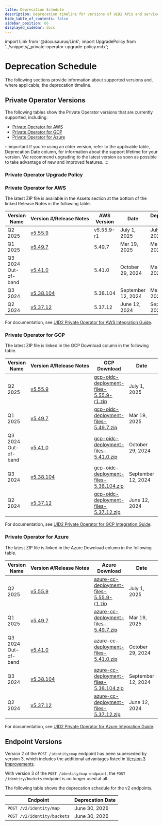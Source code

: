 ```yaml
---
title: Deprecation Schedule
description: Deprecation timeline for versions of UID2 APIs and services.
hide_table_of_contents: false
sidebar_position: 06
displayed_sidebar: docs
---
```


import Link from '@docusaurus/Link';
import UpgradePolicy from '../snippets/_private-operator-upgrade-policy.mdx';

# Deprecation Schedule

The following sections provide information about supported versions and, where applicable, the deprecation timeline.

## Private Operator Versions

The following tables show the Private Operator versions that are currently supported, including:
- [Private Operator for AWS](#private-operator-for-aws)
- [Private Operator for GCP](#private-operator-for-gcp)
- [Private Operator for Azure](#private-operator-for-azure)
<!-- - [Private Operator for AKS](#private-operator-for-aks) -->

:::important
If you're using an older version, refer to the applicable table, Deprecation Date column, for information about the support lifetime for your version. We recommend upgrading to the latest version as soon as possible to take advantage of new and improved features.
:::

### Private Operator Upgrade Policy

<UpgradePolicy />

### Private Operator for AWS

The latest ZIP file is available in the Assets section at the bottom of the linked Release Notes in the following table.

| Version Name | Version&nbsp;#/Release&nbsp;Notes | AWS Version | Date | Deprecation Date |
| ------- | ------ | ------ | ------ | ------ |
| Q2 2025 | [v5.55.9](https://github.com/IABTechLab/uid2-operator/releases/tag/v5.55.9-r1) | v5.55.9-r1 | July 1, 2025 | July 1, 2026 |
| Q1 2025 | [v5.49.7](https://github.com/IABTechLab/uid2-operator/releases/tag/v5.49.7) | 5.49.7 | Mar 19, 2025 | Mar 31, 2026 |
| Q3 2024 Out-of-band | [v5.41.0](https://github.com/IABTechLab/uid2-operator/releases/tag/v5.41.0) | 5.41.0 | October 29, 2024 | Mar 31, 2026 |
| Q3 2024 | [v5.38.104](https://github.com/IABTechLab/uid2-operator/releases/tag/v5.38.104) | 5.38.104 | September 12, 2024 | Mar 31, 2026 |
| Q2 2024 | [v5.37.12](https://github.com/IABTechLab/uid2-operator/releases/tag/v5.37.12) | 5.37.12 | June 12, 2024 | Sep 30, 2025 |

For documentation, see [UID2 Private Operator for AWS Integration Guide](../guides/operator-guide-aws-marketplace.md).

### Private Operator for GCP

The latest ZIP file is linked in the GCP Download column in the following table.

| Version Name | Version&nbsp;#/Release&nbsp;Notes | GCP Download | Date | Deprecation Date |
| ------- | ------ | ------ | ------ | ------ |
| Q2 2025 | [v5.55.9](https://github.com/IABTechLab/uid2-operator/releases/tag/v5.55.9-r1) | [gcp-oidc-deployment-files-5.55.9-r1.zip](https://github.com/IABTechLab/uid2-operator/releases/download/v5.55.9-r1/gcp-oidc-deployment-files-5.55.9-r1.zip) | July 1, 2025 | July 1, 2026 | 
| Q1 2025 | [v5.49.7](https://github.com/IABTechLab/uid2-operator/releases/tag/v5.49.7) | [gcp-oidc-deployment-files-5.49.7.zip](https://github.com/IABTechLab/uid2-operator/releases/download/v5.49.7/gcp-oidc-deployment-files-5.49.7.zip) | Mar 19, 2025 | Mar 31, 2026 |
| Q3 2024 Out-of-band | [v5.41.0](https://github.com/IABTechLab/uid2-operator/releases/tag/v5.41.0) | [gcp-oidc-deployment-files-5.41.0.zip](https://github.com/IABTechLab/uid2-operator/releases/download/v5.41.0/gcp-oidc-deployment-files-5.41.0.zip) | October 29, 2024 | Mar 31, 2026 |
| Q3 2024 | [v5.38.104](https://github.com/IABTechLab/uid2-operator/releases/tag/v5.38.104) | [gcp-oidc-deployment-files-5.38.104.zip](https://github.com/IABTechLab/uid2-operator/releases/download/v5.38.104/gcp-oidc-deployment-files-5.38.104.zip) | September 12, 2024 | Mar 31, 2026 |
| Q2 2024 | [v5.37.12](https://github.com/IABTechLab/uid2-operator/releases/tag/v5.37.12) | [gcp-oidc-deployment-files-5.37.12.zip](https://github.com/IABTechLab/uid2-operator/releases/download/v5.37.12/gcp-oidc-deployment-files-5.37.12.zip) | June 12, 2024 | Sep 30, 2025 |

For documentation, see [UID2 Private Operator for GCP Integration Guide](../guides/operator-private-gcp-confidential-space.md).

### Private Operator for Azure

The latest ZIP file is linked in the Azure Download column in the following table.

| Version Name | Version&nbsp;#/Release&nbsp;Notes | Azure Download | Date | Deprecation Date |
| ------- | ------ | ------ | ------ | ------ |
| Q2 2025 | [v5.55.9](https://github.com/IABTechLab/uid2-operator/releases/tag/v5.55.9-r1) | [azure-cc-deployment-files-5.55.9-r1.zip](https://github.com/IABTechLab/uid2-operator/releases/download/v5.55.9-r1/azure-cc-deployment-files-5.55.9-r1.zip) | July 1, 2025 | July 1, 2026 |
| Q1 2025 | [v5.49.7](https://github.com/IABTechLab/uid2-operator/releases/tag/v5.49.7) | [azure-cc-deployment-files-5.49.7.zip](https://github.com/IABTechLab/uid2-operator/releases/download/v5.49.7/azure-cc-deployment-files-5.49.7.zip) | Mar 19, 2025 | Mar 31, 2026 |
| Q3 2024 Out-of-band | [v5.41.0](https://github.com/IABTechLab/uid2-operator/releases/tag/v5.41.0) | [azure-cc-deployment-files-5.41.0.zip](https://github.com/IABTechLab/uid2-operator/releases/download/v5.41.0/azure-cc-deployment-files-5.41.0.zip) | October 29, 2024 | Mar 31, 2026 |
| Q3 2024 | [v5.38.104](https://github.com/IABTechLab/uid2-operator/releases/tag/v5.38.104) | [azure-cc-deployment-files-5.38.104.zip](https://github.com/IABTechLab/uid2-operator/releases/download/v5.38.104/azure-cc-deployment-files-5.38.104.zip) | September 12, 2024 | Mar 31, 2026 |
| Q2 2024 | [v5.37.12](https://github.com/IABTechLab/uid2-operator/releases/tag/v5.37.12) | [azure-cc-deployment-files-5.37.12.zip](https://github.com/IABTechLab/uid2-operator/releases/download/v5.37.12/azure-cc-deployment-files-5.37.12.zip) | June 12, 2024 | Sep 30, 2025 |

For documentation, see [UID2 Private Operator for Azure Integration Guide](../guides/operator-guide-azure-enclave.md).

<!-- ### Private Operator for AKS

The latest ZIP file is linked in the Release Notes column in the following table.

| AKS Version Name | Version&nbsp;#/Release&nbsp;Notes | AKS Download | Date | Deprecation Date |
| ------- | ------ | ------ | ------ | ------ |
| Q2 2025 | xxx | xxx | xxx | xxx | -->
<!-- | Q1 2025 | 5.49.7 | [v5.49.7](https://github.com/IABTechLab/uid2-operator/releases/tag/v5.49.7) | Mar 19, 2025 | Mar 31, 2026 | -->

## Endpoint Versions

Version 2 of the `POST /identity/map` endpoint has been superseded by version 3, which includes the additional advantages listed in [Version 3 Improvements](../endpoints/post-identity-map.md#version-3-improvements).

With version 3 of the `POST /identity/map endpoint`, the `POST /identity/buckets` endpoint is no longer used at all.

The following table shows the deprecation schedule for the v2 endpoints.

Endpoint | Deprecation Date | 
| ------- | ------ |
| `POST /v2/identity/map` | June 30, 2026 |
| `POST /v2/identity/buckets` | June 30, 2026 |
